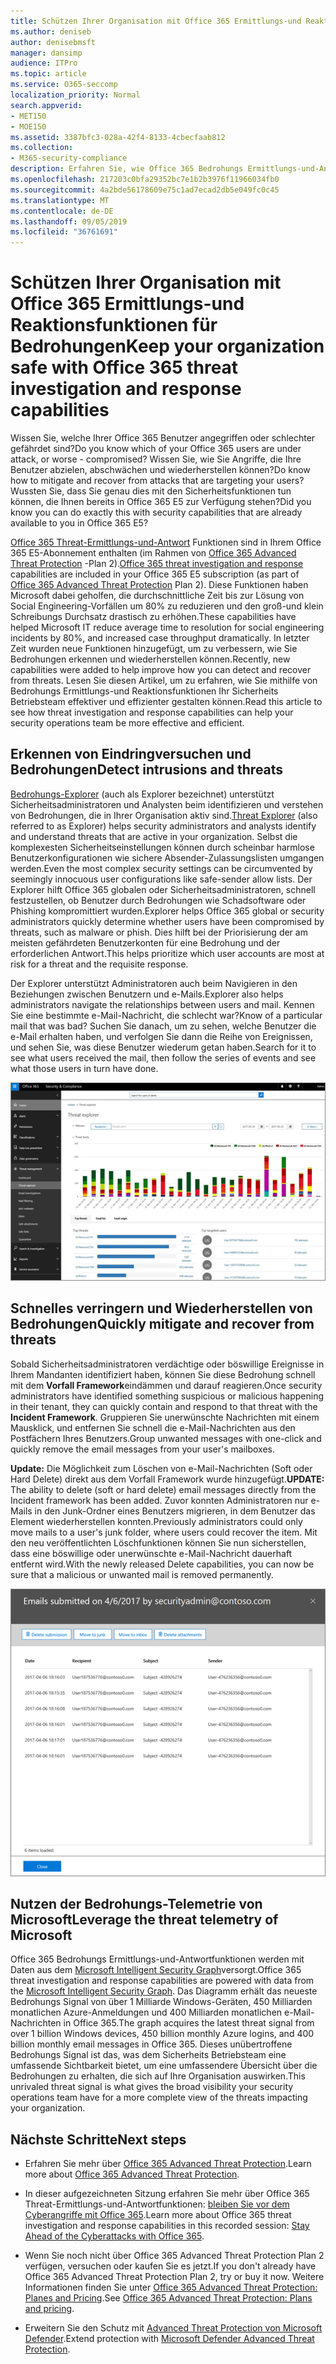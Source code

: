 ```yaml
---
title: Schützen Ihrer Organisation mit Office 365 Ermittlungs-und Reaktionsfunktionen für Bedrohungen
ms.author: deniseb
author: denisebmsft
manager: dansimp
audience: ITPro
ms.topic: article
ms.service: O365-seccomp
localization_priority: Normal
search.appverid:
- MET150
- MOE150
ms.assetid: 3387bfc3-028a-42f4-8133-4cbecfaab812
ms.collection:
- M365-security-compliance
description: Erfahren Sie, wie Office 365 Bedrohungs Ermittlungs-und-Antwortfunktionen Ihrer Organisation dabei helfen können, Eindringlinge und Bedrohungen zu erkennen und Bedrohungen schnell zu verringern und wiederherzustellen.
ms.openlocfilehash: 217203c0bfa29352bc7e1b2b3976f11966034fb0
ms.sourcegitcommit: 4a2bde56178609e75c1ad7ecad2db5e049fc0c45
ms.translationtype: MT
ms.contentlocale: de-DE
ms.lasthandoff: 09/05/2019
ms.locfileid: "36761691"
---
```

# <a name="keep-your-organization-safe-with-office-365-threat-investigation-and-response-capabilities"></a><span data-ttu-id="4c4ab-103">Schützen Ihrer Organisation mit Office 365 Ermittlungs-und Reaktionsfunktionen für Bedrohungen</span><span class="sxs-lookup"><span data-stu-id="4c4ab-103">Keep your organization safe with Office 365 threat investigation and response capabilities</span></span>

<span data-ttu-id="4c4ab-104">Wissen Sie, welche Ihrer Office 365 Benutzer angegriffen oder schlechter gefährdet sind?</span><span class="sxs-lookup"><span data-stu-id="4c4ab-104">Do you know which of your Office 365 users are under attack, or worse - compromised?</span></span> <span data-ttu-id="4c4ab-105">Wissen Sie, wie Sie Angriffe, die Ihre Benutzer abzielen, abschwächen und wiederherstellen können?</span><span class="sxs-lookup"><span data-stu-id="4c4ab-105">Do know how to mitigate and recover from attacks that are targeting your users?</span></span> <span data-ttu-id="4c4ab-106">Wussten Sie, dass Sie genau dies mit den Sicherheitsfunktionen tun können, die Ihnen bereits in Office 365 E5 zur Verfügung stehen?</span><span class="sxs-lookup"><span data-stu-id="4c4ab-106">Did you know you can do exactly this with security capabilities that are already available to you in Office 365 E5?</span></span> 
  
<span data-ttu-id="4c4ab-107">[Office 365 Threat-Ermittlungs-und-Antwort](office-365-ti.md) Funktionen sind in Ihrem Office 365 E5-Abonnement enthalten (im Rahmen von [Office 365 Advanced Threat Protection](office-365-atp.md) -Plan 2).</span><span class="sxs-lookup"><span data-stu-id="4c4ab-107">[Office 365 threat investigation and response](office-365-ti.md) capabilities are included in your Office 365 E5 subscription (as part of [Office 365 Advanced Threat Protection](office-365-atp.md) Plan 2).</span></span> <span data-ttu-id="4c4ab-108">Diese Funktionen haben Microsoft dabei geholfen, die durchschnittliche Zeit bis zur Lösung von Social Engineering-Vorfällen um 80% zu reduzieren und den groß-und klein Schreibungs Durchsatz drastisch zu erhöhen.</span><span class="sxs-lookup"><span data-stu-id="4c4ab-108">These capabilities have helped Microsoft IT reduce average time to resolution for social engineering incidents by 80%, and increased case throughput dramatically.</span></span> <span data-ttu-id="4c4ab-109">In letzter Zeit wurden neue Funktionen hinzugefügt, um zu verbessern, wie Sie Bedrohungen erkennen und wiederherstellen können.</span><span class="sxs-lookup"><span data-stu-id="4c4ab-109">Recently, new capabilities were added to help improve how you can detect and recover from threats.</span></span> <span data-ttu-id="4c4ab-110">Lesen Sie diesen Artikel, um zu erfahren, wie Sie mithilfe von Bedrohungs Ermittlungs-und Reaktionsfunktionen Ihr Sicherheits Betriebsteam effektiver und effizienter gestalten können.</span><span class="sxs-lookup"><span data-stu-id="4c4ab-110">Read this article to see how threat investigation and response capabilities can help your security operations team be more effective and efficient.</span></span>
  
## <a name="detect-intrusions-and-threats"></a><span data-ttu-id="4c4ab-111">Erkennen von Eindringversuchen und Bedrohungen</span><span class="sxs-lookup"><span data-stu-id="4c4ab-111">Detect intrusions and threats</span></span>

<span data-ttu-id="4c4ab-112">[Bedrohungs-Explorer](threat-explorer.md) (auch als Explorer bezeichnet) unterstützt Sicherheitsadministratoren und Analysten beim identifizieren und verstehen von Bedrohungen, die in Ihrer Organisation aktiv sind.</span><span class="sxs-lookup"><span data-stu-id="4c4ab-112">[Threat Explorer](threat-explorer.md) (also referred to as Explorer) helps security administrators and analysts identify and understand threats that are active in your organization.</span></span> <span data-ttu-id="4c4ab-113">Selbst die komplexesten Sicherheitseinstellungen können durch scheinbar harmlose Benutzerkonfigurationen wie sichere Absender-Zulassungslisten umgangen werden.</span><span class="sxs-lookup"><span data-stu-id="4c4ab-113">Even the most complex security settings can be circumvented by seemingly innocuous user configurations like safe-sender allow lists.</span></span> <span data-ttu-id="4c4ab-114">Der Explorer hilft Office 365 globalen oder Sicherheitsadministratoren, schnell festzustellen, ob Benutzer durch Bedrohungen wie Schadsoftware oder Phishing kompromittiert wurden.</span><span class="sxs-lookup"><span data-stu-id="4c4ab-114">Explorer helps Office 365 global or security administrators quickly determine whether users have been compromised by threats, such as malware or phish.</span></span> <span data-ttu-id="4c4ab-115">Dies hilft bei der Priorisierung der am meisten gefährdeten Benutzerkonten für eine Bedrohung und der erforderlichen Antwort.</span><span class="sxs-lookup"><span data-stu-id="4c4ab-115">This helps prioritize which user accounts are most at risk for a threat and the requisite response.</span></span> 
  
<span data-ttu-id="4c4ab-116">Der Explorer unterstützt Administratoren auch beim Navigieren in den Beziehungen zwischen Benutzern und e-Mails.</span><span class="sxs-lookup"><span data-stu-id="4c4ab-116">Explorer also helps administrators navigate the relationships between users and mail.</span></span> <span data-ttu-id="4c4ab-117">Kennen Sie eine bestimmte e-Mail-Nachricht, die schlecht war?</span><span class="sxs-lookup"><span data-stu-id="4c4ab-117">Know of a particular mail that was bad?</span></span> <span data-ttu-id="4c4ab-118">Suchen Sie danach, um zu sehen, welche Benutzer die e-Mail erhalten haben, und verfolgen Sie dann die Reihe von Ereignissen, und sehen Sie, was diese Benutzer wiederum getan haben.</span><span class="sxs-lookup"><span data-stu-id="4c4ab-118">Search for it to see what users received the mail, then follow the series of events and see what those users in turn have done.</span></span>

![Screenshot des Threat-Explorers in Office 365, farblich codiert von der Malware-Familie](media/591338dd-252a-437d-b5f2-87aa42e74b0c.png)
  
## <a name="quickly-mitigate-and-recover-from-threats"></a><span data-ttu-id="4c4ab-120">Schnelles verringern und Wiederherstellen von Bedrohungen</span><span class="sxs-lookup"><span data-stu-id="4c4ab-120">Quickly mitigate and recover from threats</span></span>

<span data-ttu-id="4c4ab-121">Sobald Sicherheitsadministratoren verdächtige oder böswillige Ereignisse in Ihrem Mandanten identifiziert haben, können Sie diese Bedrohung schnell mit dem **Vorfall Framework**eindämmen und darauf reagieren.</span><span class="sxs-lookup"><span data-stu-id="4c4ab-121">Once security administrators have identified something suspicious or malicious happening in their tenant, they can quickly contain and respond to that threat with the **Incident Framework**.</span></span> <span data-ttu-id="4c4ab-122">Gruppieren Sie unerwünschte Nachrichten mit einem Mausklick, und entfernen Sie schnell die e-Mail-Nachrichten aus den Postfächern Ihres Benutzers.</span><span class="sxs-lookup"><span data-stu-id="4c4ab-122">Group unwanted messages with one-click and quickly remove the email messages from your user's mailboxes.</span></span> 
  
 <span data-ttu-id="4c4ab-123">**Update:** Die Möglichkeit zum Löschen von e-Mail-Nachrichten (Soft oder Hard Delete) direkt aus dem Vorfall Framework wurde hinzugefügt.</span><span class="sxs-lookup"><span data-stu-id="4c4ab-123">**UPDATE:** The ability to delete (soft or hard delete) email messages directly from the Incident framework has been added.</span></span> <span data-ttu-id="4c4ab-124">Zuvor konnten Administratoren nur e-Mails in den Junk-Ordner eines Benutzers migrieren, in dem Benutzer das Element wiederherstellen konnten.</span><span class="sxs-lookup"><span data-stu-id="4c4ab-124">Previously administrators could only move mails to a user's junk folder, where users could recover the item.</span></span> <span data-ttu-id="4c4ab-125">Mit den neu veröffentlichten Löschfunktionen können Sie nun sicherstellen, dass eine böswillige oder unerwünschte e-Mail-Nachricht dauerhaft entfernt wird.</span><span class="sxs-lookup"><span data-stu-id="4c4ab-125">With the newly released Delete capabilities, you can now be sure that a malicious or unwanted mail is removed permanently.</span></span> 
    
![Screenshot der e-Mail-Liste der Vorfall Korrektur](media/9d8452d3-d8d2-4b26-81f9-76396e08dd17.png)
  
## <a name="leverage-the-threat-telemetry-of-microsoft"></a><span data-ttu-id="4c4ab-127">Nutzen der Bedrohungs-Telemetrie von Microsoft</span><span class="sxs-lookup"><span data-stu-id="4c4ab-127">Leverage the threat telemetry of Microsoft</span></span>

<span data-ttu-id="4c4ab-128">Office 365 Bedrohungs Ermittlungs-und-Antwortfunktionen werden mit Daten aus dem [Microsoft Intelligent Security Graph](https://go.microsoft.com/fwlink/?linkid=2036223)versorgt.</span><span class="sxs-lookup"><span data-stu-id="4c4ab-128">Office 365 threat investigation and response capabilities are powered with data from the [Microsoft Intelligent Security Graph](https://go.microsoft.com/fwlink/?linkid=2036223).</span></span> <span data-ttu-id="4c4ab-129">Das Diagramm erhält das neueste Bedrohungs Signal von über 1 Milliarde Windows-Geräten, 450 Milliarden monatlichen Azure-Anmeldungen und 400 Milliarden monatlichen e-Mail-Nachrichten in Office 365.</span><span class="sxs-lookup"><span data-stu-id="4c4ab-129">The graph acquires the latest threat signal from over 1 billion Windows devices, 450 billion monthly Azure logins, and 400 billion monthly email messages in Office 365.</span></span> <span data-ttu-id="4c4ab-130">Dieses unübertroffene Bedrohungs Signal ist das, was dem Sicherheits Betriebsteam eine umfassende Sichtbarkeit bietet, um eine umfassendere Übersicht über die Bedrohungen zu erhalten, die sich auf Ihre Organisation auswirken.</span><span class="sxs-lookup"><span data-stu-id="4c4ab-130">This unrivaled threat signal is what gives the broad visibility your security operations team have for a more complete view of the threats impacting your organization.</span></span> 
  
## <a name="next-steps"></a><span data-ttu-id="4c4ab-131">Nächste Schritte</span><span class="sxs-lookup"><span data-stu-id="4c4ab-131">Next steps</span></span>

- <span data-ttu-id="4c4ab-132">Erfahren Sie mehr über [Office 365 Advanced Threat Protection](office-365-atp.md).</span><span class="sxs-lookup"><span data-stu-id="4c4ab-132">Learn more about [Office 365 Advanced Threat Protection](office-365-atp.md).</span></span>

- <span data-ttu-id="4c4ab-133">In dieser aufgezeichneten Sitzung erfahren Sie mehr über Office 365 Threat-Ermittlungs-und-Antwortfunktionen: [bleiben Sie vor dem Cyberangriffe mit Office 365](https://myignite.microsoft.com/videos/53723).</span><span class="sxs-lookup"><span data-stu-id="4c4ab-133">Learn more about Office 365 threat investigation and response capabilities in this recorded session: [Stay Ahead of the Cyberattacks with Office 365](https://myignite.microsoft.com/videos/53723).</span></span>

- <span data-ttu-id="4c4ab-134">Wenn Sie noch nicht über Office 365 Advanced Threat Protection Plan 2 verfügen, versuchen oder kaufen Sie es jetzt.</span><span class="sxs-lookup"><span data-stu-id="4c4ab-134">If you don't already have Office 365 Advanced Threat Protection Plan 2, try or buy it now.</span></span> <span data-ttu-id="4c4ab-135">Weitere Informationen finden Sie unter [Office 365 Advanced Threat Protection: Planes and Pricing](https://products.office.com/exchange/advance-threat-protection#pmg-allup-content).</span><span class="sxs-lookup"><span data-stu-id="4c4ab-135">See [Office 365 Advanced Threat Protection: Plans and pricing](https://products.office.com/exchange/advance-threat-protection#pmg-allup-content).</span></span>
    
- <span data-ttu-id="4c4ab-136">Erweitern Sie den Schutz mit [Advanced Threat Protection von Microsoft Defender](https://docs.microsoft.com/windows/security/threat-protection/microsoft-defender-atp/microsoft-defender-advanced-threat-protection).</span><span class="sxs-lookup"><span data-stu-id="4c4ab-136">Extend protection with [Microsoft Defender Advanced Threat Protection](https://docs.microsoft.com/windows/security/threat-protection/microsoft-defender-atp/microsoft-defender-advanced-threat-protection).</span></span>